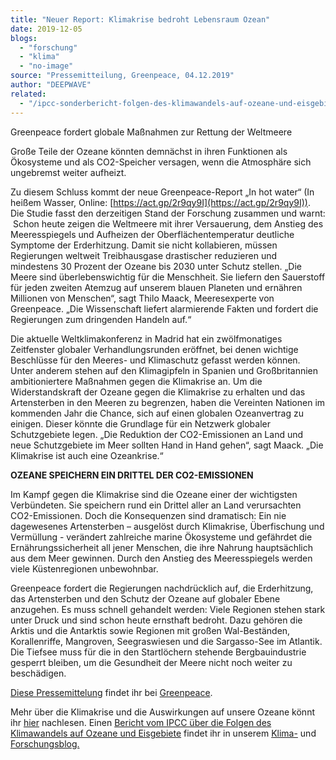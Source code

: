 ```yaml
---
title: "Neuer Report: Klimakrise bedroht Lebensraum Ozean"
date: 2019-12-05
blogs: 
  - "forschung"
  - "klima"
  - "no-image"
source: "Pressemitteilung, Greenpeace, 04.12.2019"
author: "DEEPWAVE"
related: 
  - "/ipcc-sonderbericht-folgen-des-klimawandels-auf-ozeane-und-eisgebiete/"
---
```


Greenpeace fordert globale Maßnahmen zur Rettung der Weltmeere

Große Teile der Ozeane könnten demnächst in ihren Funktionen als Ökosysteme und als CO2-Speicher versagen, wenn die Atmosphäre sich ungebremst weiter aufheizt.

Zu diesem Schluss kommt der neue Greenpeace-Report „In hot water“ (In heißem Wasser, Online: [https://act.gp/2r9qy9I](https://act.gp/2r9qy9I)). Die Studie fasst den derzeitigen Stand der Forschung zusammen und warnt:  Schon heute zeigen die Weltmeere mit ihrer Versauerung, dem Anstieg des Meeresspiegels und Aufheizen der Oberflächentemperatur deutliche Symptome der Erderhitzung. Damit sie nicht kollabieren, müssen Regierungen weltweit Treibhausgase drastischer reduzieren und mindestens 30 Prozent der Ozeane bis 2030 unter Schutz stellen. „Die Meere sind überlebenswichtig für die Menschheit. Sie liefern den Sauerstoff für jeden zweiten Atemzug auf unserem blauen Planeten und ernähren Millionen von Menschen“, sagt Thilo Maack, Meeresexperte von Greenpeace. „Die Wissenschaft liefert alarmierende Fakten und fordert die Regierungen zum dringenden Handeln auf.“

Die aktuelle Weltklimakonferenz in Madrid hat ein zwölfmonatiges Zeitfenster globaler Verhandlungsrunden eröffnet, bei denen wichtige Beschlüsse für den Meeres- und Klimaschutz gefasst werden können. Unter anderem stehen auf den Klimagipfeln in Spanien und Großbritannien ambitioniertere Maßnahmen gegen die Klimakrise an. Um die Widerstandskraft der Ozeane gegen die Klimakrise zu erhalten und das Artensterben in den Meeren zu begrenzen, haben die Vereinten Nationen im kommenden Jahr die Chance, sich auf einen globalen Ozeanvertrag zu einigen. Dieser könnte die Grundlage für ein Netzwerk globaler Schutzgebiete legen. „Die Reduktion der CO2-Emissionen an Land und neue Schutzgebiete im Meer sollten Hand in Hand gehen“, sagt Maack. „Die Klimakrise ist auch eine Ozeankrise.“

**OZEANE SPEICHERN EIN DRITTEL DER CO2-EMISSIONEN**

Im Kampf gegen die Klimakrise sind die Ozeane einer der wichtigsten Verbündeten. Sie speichern rund ein Drittel aller an Land verursachten CO2-Emissionen. Doch die Konsequenzen sind dramatisch: Ein nie dagewesenes Artensterben – ausgelöst durch Klimakrise, Überfischung und Vermüllung - verändert zahlreiche marine Ökosysteme und gefährdet die Ernährungssicherheit all jener Menschen, die ihre Nahrung hauptsächlich aus dem Meer gewinnen. Durch den Anstieg des Meeresspiegels werden viele Küstenregionen unbewohnbar.

Greenpeace fordert die Regierungen nachdrücklich auf, die Erderhitzung, das Artensterben und den Schutz der Ozeane auf globaler Ebene anzugehen. Es muss schnell gehandelt werden: Viele Regionen stehen stark unter Druck und sind schon heute ernsthaft bedroht. Dazu gehören die Arktis und die Antarktis sowie Regionen mit großen Wal-Beständen, Korallenriffe, Mangroven, Seegraswiesen und die Sargasso-See im Atlantik. Die Tiefsee muss für die in den Startlöchern stehende Bergbauindustrie gesperrt bleiben, um die Gesundheit der Meere nicht noch weiter zu beschädigen.

[Diese Pressemittelung](https://www.greenpeace.de/presse/presseerklaerungen/neuer-report-klimakrise-bedroht-lebensraum-ozean) findet ihr bei [Greenpeace](https://www.greenpeace.de/).

Mehr über die Klimakrise und die Auswirkungen auf unsere Ozeane könnt ihr [hier](https://www.deepwave.org/die-ozeane/klimawandel/) nachlesen. Einen [Bericht vom IPCC über die Folgen des Klimawandels auf Ozeane und Eisgebiete](https://www.deepwave.org/ipcc-sonderbericht-folgen-des-klimawandels-auf-ozeane-und-eisgebiete/) findet ihr in unserem [Klima-](https://www.deepwave.org/blogs/klima/) und [Forschungsblog.](https://www.deepwave.org/blogs/forschung/)
